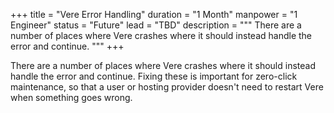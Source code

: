 +++
title = "Vere Error Handling"
duration = "1 Month"
manpower = "1 Engineer"
status = "Future"
lead = "TBD"
description = """
There are a number of places where Vere crashes where it should instead handle the error and continue.
"""
+++

There are a number of places where Vere crashes where it should instead handle the error and continue.  Fixing these is important for zero-click maintenance, so that a user or hosting provider doesn't need to restart Vere when something goes wrong.
